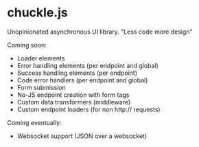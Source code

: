 # chuckle.js
Unopinionated asynchronous UI library.
"Less code more design"

Coming soon:
- Loader elements
- Error handling elements (per endpoint and global)
- Success handling elements (per endpoint)
- Code error handlers (per endpoint and global)
- Form submission
- No-JS endpoint creation with form tags
- Custom data transformers (middleware)
- Custom endpoint loaders (for non http:// requests)

Coming eventually:
- Websocket support (JSON over a websocket)
